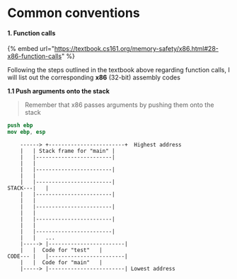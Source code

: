 # Common conventions

#### 1. Function calls

{% embed url="https://textbook.cs161.org/memory-safety/x86.html#28-x86-function-calls" %}

Following the steps outlined in the textbook above regarding function calls, I will list out the corresponding **x86** (32-bit) assembly codes

**1.1 Push arguments onto the stack**

> Remember that x86 passes arguments by pushing them onto the stack&#x20;

```nasm
push ebp 
mov ebp, esp
```

```
	------>	+------------------------+  Highest address
	|	| Stack frame for "main" |			 
	|	|------------------------|			 
	|	|			 
	|	|------------------------|			 
	|	|			 
	|	|------------------------|
STACK---|	|					 	
	|	|------------------------|
	|	|			 	
	|	|------------------------|
	|	|			 	
	|	|------------------------|
	|	|			 	
	|	|------------------------|
	|	|	...		 	
	|----->	|------------------------|
	|	|  Code for "test"	 |	 	
CODE---	|	|------------------------|
	|	|  Code for "main"	 |	 	
	|----->	|------------------------| Lowest address

```



